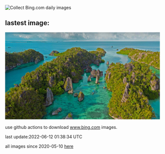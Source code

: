 ![Collect Bing.com daily images](https://github.com/counter2015/bing-daily-images/workflows/Collect%20Bing.com%20daily%20images/badge.svg)
## lastest image:
![](images/MisoolIsland.jpg)

use github actions to download www.bing.com images.

last update:2022-06-12 01:38:34 UTC

all images since 2020-05-10 [here](https://github.com/counter2015/bing-daily-images/tree/master/images) 
